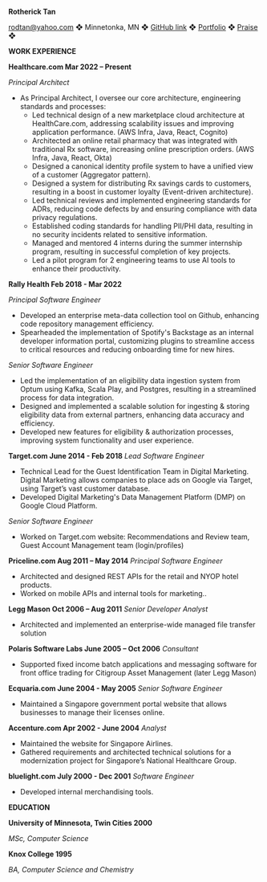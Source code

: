 **Rotherick Tan**

rodtan@yahoo.com ❖ Minnetonka, MN ❖ [GitHub link](https://github.com/rodtan/) ❖ [Portfolio](https://www.linkedin.com/in/rotherick-tan/) ❖ [Praise](https://rodtan.github.com/praise) ❖

**WORK EXPERIENCE**

**Healthcare.com									          	   Mar 2022 – Present**

_Principal Architect_

* As Principal Architect, I oversee our core architecture, engineering standards and processes:
    * Led technical design of a new marketplace cloud architecture at HealthCare.com, addressing scalability issues and improving application performance. (AWS Infra, Java, React, Cognito)
    * Architected an online retail pharmacy that was integrated with traditional Rx software, increasing online prescription orders. (AWS Infra, Java, React, Okta)
    * Designed a canonical identity profile system to have a unified view of a customer (Aggregator pattern).
    * Designed a system for distributing Rx savings cards to customers, resulting in a boost in customer loyalty (Event-driven architecture).
    * Led technical reviews and implemented engineering standards for ADRs, reducing code defects by and ensuring compliance with data privacy regulations.
    * Established coding standards for handling PII/PHI data, resulting in no security incidents related to sensitive information.
    * Managed and mentored 4 interns during the summer internship program, resulting in successful completion of key projects.
    * Led a pilot program for 2 engineering teams to use AI tools to enhance their productivity.

**Rally Health									   	  Feb 2018 - Mar 2022**

_Principal Software Engineer_                                 
* Developed an enterprise meta-data collection tool on Github, enhancing code repository management efficiency.
* Spearheaded the implementation of Spotify's Backstage as an internal developer information portal, customizing plugins to streamline access to critical resources and reducing onboarding time for new hires.

_Senior Software Engineer_
* Led the implementation of an eligibility data ingestion system from Optum using Kafka, Scala Play, and Postgres, resulting in a streamlined process for data integration.
* Designed and implemented a scalable solution for ingesting & storing eligibility data from external partners, enhancing data accuracy and efficiency.
* Developed new features for eligibility & authorization processes, improving system functionality and user experience.

**Target.com										   	  June 2014 - Feb 2018**
_Lead Software Engineer_
* Technical Lead for the Guest Identification Team in Digital Marketing. Digital Marketing allows companies to place ads on Google via Target, using Target’s vast customer database.
* Developed Digital Marketing's Data Management Platform (DMP) on Google Cloud Platform.

_Senior Software Engineer_
* Worked on Target.com website: Recommendations and Review team, Guest Account Management team (login/profiles)

**Priceline.com			 							   	 Aug 2011 – May 2014**
_Principal Software Engineer_
* Architected and designed REST APIs for the retail and NYOP hotel products.
* Worked on mobile APIs and internal tools for marketing..

**Legg Mason			 							   	  Oct 2006 – Aug 2011**
_Senior Developer Analyst_
* Architected and implemented an enterprise-wide managed file transfer solution

**Polaris Software Labs	 							  	 June 2005 – Oct 2006**
_Consultant_
* Supported fixed income batch applications and messaging software for front office trading for Citigroup Asset Management (later Legg Mason)

**Ecquaria.com		 							   		June 2004 - May 2005**
_Senior Software Engineer_
* Maintained a Singapore government portal website that allows businesses to manage their licenses online.

**Accenture.com		 							   	 Apr 2002 - June 2004**
_Analyst_
* Maintained the website for Singapore Airlines.
* Gathered requirements and architected technical solutions for a modernization project for Singapore’s National Healthcare Group.

**bluelight.com		 							   		  July 2000 - Dec 2001**
_Software Engineer_
* Developed internal merchandising tools.

**EDUCATION**


**University of Minnesota, Twin Cities		                     	        		      			    2000**

_MSc, Computer Science_

**Knox College				                     	        		      			    		    1995**

_BA, Computer Science and Chemistry_

